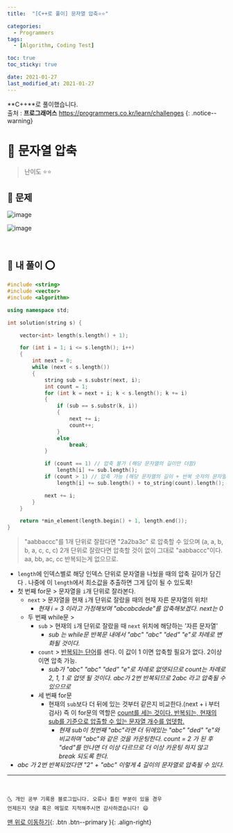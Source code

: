 ```yaml
---
title:  "[C++로 풀이] 문자열 압축⭐⭐" 

categories:
  - Programmers
tags:
  - [Algorithm, Coding Test]

toc: true
toc_sticky: true

date: 2021-01-27
last_modified_at: 2021-01-27
---
```

**C++**로 풀이했습니다.  
출처 : **프로그래머스** <https://programmers.co.kr/learn/challenges>
{: .notice--warning}

# 📌 문자열 압축

> 난이도 ⭐⭐

## 🚀 문제

![image](https://user-images.githubusercontent.com/42318591/105968906-009f4e80-60cb-11eb-8c64-479c2542e782.png)

![image](https://user-images.githubusercontent.com/42318591/106227584-c6e65900-622c-11eb-8b33-0ba17c08367c.png)


<br>

## 🚀 내 풀이 ⭕

```cpp
#include <string>
#include <vector>
#include <algorithm>

using namespace std;

int solution(string s) {

    vector<int> length(s.length() + 1);

    for (int i = 1; i <= s.length(); i++)
    {
        int next = 0;
        while (next < s.length())
        {
            string sub = s.substr(next, i);
            int count = 1;
            for (int k = next + i; k < s.length(); k += i)
            {
                if (sub == s.substr(k, i))
                {
                    next += i;
                    count++;
                }
                else
                    break;
            }

            if (count == 1) // 압축 불가 (해당 문자열의 길이만 더함)
                length[i] += sub.length();
            if (count > 1) // 압축 가능 (해당 문자열의 길이 + 반복 숫자의 문자열 길이 버전)
                length[i] += sub.length() + to_string(count).length();

            next += i;
        }
    }

    return *min_element(length.begin() + 1, length.end());
}
```

> "aabbaccc"를 1개 단위로 잘랐다면 "2a2ba3c" 로 압축할 수 있으며 (a, a, b, b, a, c, c, c) 2개 단위로 잘랐다면 압축할 것이 없이 그대로 "aabbaccc"이다. aa, bb, ac, cc 반복되는게 없으므로.

- `length`에 인덱스별로 해당 인덱스 단위로 문자열을 나눴을 때의 압축 길이가 담긴다 . 나중에 이 `length`에서 최소값을 추출하면 그게 답이 될 수 있도록!
- 첫 번째 for문 > 문자열을 `i`개 단위로 잘라본다. 
  - `next` > 문자열을 현재 `i`개 단위로 잘랐을 때의 현재 자른 문자열의 위치! 
    - *현재 i = 3 이라고 가정해보며 "abcabcdede"를 압축해보겠다. next는 0*
  - 두 번째 while문 > 
    - `sub` > 현재의 `i`개 단위로 잘랐을 때 `next` 위치에 해당하는 '자른 문자열'
      - *sub 는 while문 반복문 내에서 "abc" "abc" "ded" "e"로 차례로 변화될 것이다.*
    - `count` > <u>반복되는 단어</u>를 센다. 이 값이 1 이면 압축할 필요가 없다. 2이상이면 압축 가능.
      - *sub가 "abc" "abc" "ded" "e"로 차례로 없뎃되므로 count는 차례로 2, 1, 1 로 업뎃 될 것이다. abc가 2번 반복되므로 2abc 라고 압축될 수 있으므로*
    - 세 번째 for문
      - 현재의 `sub`보다 더 뒤에 있는 것부터 같은지 비교한다.(next + i 부터 검사) 즉 이 for문의 역할은 <u>count를 세는 것이다. 반복되는, 현재의 sub를 기준으로 압출할 수 있는 문자열 개수를 업뎃함.</u>
        - *현재 sub이 첫번째 "abc"라면 더 뒤에있는 "abc" "ded" "e"와 비교하며 "abc"와 같은 것을 카운팅한다. count = 2 가 된 후 "ded"를 만나면 더 이상 다르므로 더 이상 카운팅 하지 않고 break 되도록 한다.*
- *abc 가 2번 반복되었다면 "2" + "abc" 이렇게 4 길이의 문자열로 압축될 수 있다.*

***
<br>

    🌜 개인 공부 기록용 블로그입니다. 오류나 틀린 부분이 있을 경우 
    언제든지 댓글 혹은 메일로 지적해주시면 감사하겠습니다! 😄

[맨 위로 이동하기](#){: .btn .btn--primary }{: .align-right}